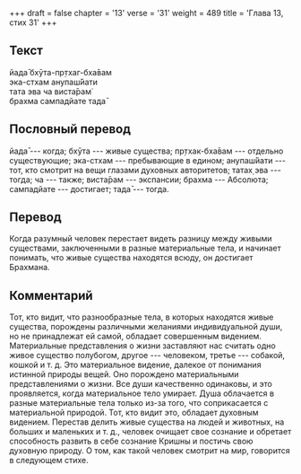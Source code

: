 +++
draft = false
chapter = '13'
verse = '31'
weight = 489
title = 'Глава 13, стих 31'
+++
## Текст

йада̄ бхӯта-пр̣тхаг-бха̄вам  
эка-стхам анупаш́йати  
тата эва ча виста̄рам̇  
брахма сампадйате тада̄

## Пословный перевод

йада̄ --- когда; бхӯта --- живые существа; пр̣тхак-бха̄вам --- отдельно
существующие; эка-стхам --- пребывающие в едином; анупаш́йати --- тот,
кто смотрит на вещи глазами духовных авторитетов; татах̣ эва --- тогда;
ча --- также; виста̄рам --- экспансии; брахма --- Абсолюта; сампадйате
--- достигает; тада̄ --- тогда.

## Перевод

Когда разумный человек перестает видеть разницу между живыми существами,
заключенными в разные материальные тела, и начинает понимать, что живые
существа находятся всюду, он достигает Брахмана.

## Комментарий

Тот, кто видит, что разнообразные тела, в которых находятся живые
существа, порождены различными желаниями индивидуальной души, но не
принадлежат ей самой, обладает совершенным видением. Материальные
представления о жизни заставляют нас считать одно живое существо
полубогом, другое --- человеком, третье --- собакой, кошкой и т. д. Это
материальное видение, далекое от понимания истинной природы вещей. Оно
порождено материальными представлениями о жизни. Все души качественно
одинаковы, и это проявляется, когда материальное тело умирает. Душа
облачается в разные материальные тела только из-за того, что
соприкасается с материальной природой. Тот, кто видит это, обладает
духовным видением. Перестав делить живые существа на людей и животных,
на больших и маленьких и т. д., человек очищает свое сознание и обретает
способность развить в себе сознание Кришны и постичь свою духовную
природу. О том, как такой человек смотрит на мир, говорится в следующем
стихе.
